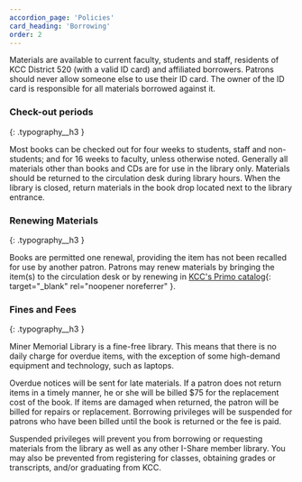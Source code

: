 ```yaml
---
accordion_page: 'Policies'
card_heading: 'Borrowing'
order: 2
---
```


Materials are available to current faculty, students and staff, residents of KCC District 520 (with a valid ID card) and affiliated borrowers. Patrons should never allow someone else to use their ID card. The owner of the ID card is responsible for all materials borrowed against it.

### Check-out periods
{: .typography__h3 }

Most books can be checked out for four weeks to students, staff and non-students; and for 16 weeks to faculty, unless otherwise noted. Generally all materials other than books and CDs are for use in the library only. Materials should be returned to the circulation desk during library hours. 
When the library is closed, return materials in the book drop located next to the library entrance. 

### Renewing Materials
{: .typography__h3 }

Books are permitted one renewal, providing the item has not been recalled for use by another patron. Patrons may renew materials by bringing the item(s) to the circulation desk or by renewing in  [KCC's Primo catalog](https://i-share-kcc.primo.exlibrisgroup.com/discovery/search?vid=01CARLI_KCC:CARLI_KCC){: target="_blank" rel="noopener noreferrer" }. 

### Fines and Fees
{: .typography__h3 }

Miner Memorial Library is a fine-free library.  This means that there is no daily charge for overdue items, with the exception of some high-demand equipment and technology, such as laptops.

Overdue notices will be sent for late materials. If a patron does not return items in a timely manner, he or she will be billed $75 for the replacement cost of the book. If items are damaged when returned, the patron will be billed for repairs or replacement. Borrowing privileges will be suspended for patrons who have been billed until the book is returned or the fee is paid.

Suspended privileges will prevent you from borrowing or requesting materials from the library as well as any other I-Share member library. You may also be prevented from registering for classes, obtaining grades or transcripts, and/or graduating from KCC.
